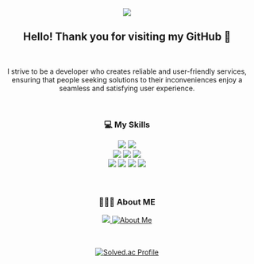 <div align=center>
  <img src="https://capsule-render.vercel.app/api?type=waving&color=a3cca3&height=200&section=header&text=kdmstj%20Github&fontSize=30&fontColor=454440&animation=fadeIn&fontAlign=75&fontAlignY=40" />
</div>
<div align=center>
	<h2> Hello! Thank you for visiting my GitHub 🥳</h2>
</div>

<br>
<div align=center>
	<p> I strive to be a developer who creates reliable and user-friendly services, </br>ensuring that people seeking solutions to their inconveniences enjoy a seamless and satisfying user experience.</p>
</div>


<br>
<div align=center>
	<h3> 💻 My Skills </h3>
</div>
<div align="center">
	<img src="https://img.shields.io/badge/Java-007396?style=flat&logo=Conda-Forge&logoColor=white" />
	<img src="https://img.shields.io/badge/Kotlin-7F52FF?style=flat&logo=Kotlin&logoColor=white" />
	<br>
	<img src="https://img.shields.io/badge/Spring-6DB33F?style=flat&logo=Spring&logoColor=white" />
	<img src="https://img.shields.io/badge/SpringBoot-6DB33F?style=flat&logo=SpringBoot&logoColor=white" />
	<img src="https://img.shields.io/badge/SpringSecurity-6DB33F?style=flat&logo=SpringSecurity&logoColor=white" />
	<br>
	<img src="https://img.shields.io/badge/MySQL-4479A1?style=flat&logo=MySQL&logoColor=white" />
	<img src="https://img.shields.io/badge/Linux-FCC624?style=flat&logo=Linux&logoColor=white" />
	<img src="https://img.shields.io/badge/AmazonAws-232F3E?style=flat&logo=amazonaws&logoColor=white" />
  	<img src="https://img.shields.io/badge/Docker-2496ED?style=flat-square&logo=Docker&logoColor=white" />	
	<br>
	<br>
	
</div>

<br>
<div align=center>
	<h3> 👩🏻‍💻 About ME </h3>
	<a href="https://hhpluscertificateofcompletion.oopy.io/">
	  <img src="https://static.spartacodingclub.kr/hanghae99/plus/completion/badge_black.svg" />
	</a>
	<a href="https://drive.google.com/file/d/1ILIT8nF7PQgbcJu0Q-6oRzXpW2BdoGGD/view?usp=sharing" target="_blank">
    	<img src="https://img.shields.io/badge/About.Me-00A98F?style=flat&logoColor=white" alt="About Me"/>
	</a>    
</div>


<br>
<br>
<div align=center>
	
[![Solved.ac Profile](http://mazassumnida.wtf/api/v2/generate_badge?boj=rkddmstj429)](https://solved.ac/rkddmstj429/)
</div



